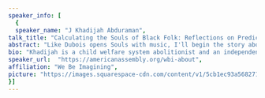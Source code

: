 ```yaml
---
speaker_info: [
  {
  speaker_name: "J Khadijah Abduraman",
talk_title: "Calculating the Souls of Black Folk: Reflections on Predictive Analytics in the Family Regulation System",
abstract: "Like Dubois opens Souls with music, I'll begin the story about the New York City Administration of Children's Services (ACS) with a poem to think about what's in excess of classification. I'll share how public criticism of The Allegheny Family Screening Tool (AFST)-automating decisions about which children should be separated from their families-has shaped the way NYC tells the story about predictive risk modeling in their own family regulation system. Riffing off Boots Riley's film, Sorry to Bother we'll think about voluntary incarceration, liberal permissiveness and strategies to undermine despairing certainty.",
bio: "Khadijah is a child welfare system abolitionist and an independent researcher whose focus is predictive analytics in the child welfare system. She is the co-founder of [Word2RI](https://word2ri.com/), an oral history archive of racial justice and gentrification on Roosevelt Island, Director of [We Be Imagining](https://americanassembly.org/we-be-imagining), a series of digital programming examining race and technology through infusing academic discourse with the performance arts in partnership with community based organizations in collaboration with [Columbia University's INCITE Center](https://incite.columbia.edu/)  and [The American Assembly's Democracy and Trust Program](https://americanassembly.org/), and is a visiting researcher and lecturer at Cornell Tech in the [Milstein Program](https://milstein-program.as.cornell.edu/).",
speaker_url:  "https://americanassembly.org/wbi-about",
affiliation: "We Be Imagining",
picture: "https://images.squarespace-cdn.com/content/v1/5cb1ec93a56827157ef5d749/1599239631439-H6HOKT2FN5W7IWPM2HTY/ke17ZwdGBToddI8pDm48kNiEM88mrzHRsd1mQ3bxVct7gQa3H78H3Y0txjaiv_0fDoOvxcdMmMKkDsyUqMSsMWxHk725yiiHCCLfrh8O1z4YTzHvnKhyp6Da-NYroOW3ZGjoBKy3azqku80C789l0s0XaMNjCqAzRibjnE_wBlkZ2axuMlPfqFLWy-3Tjp4nKScCHg1XF4aLsQJlo6oYbA/Khadijah%2BHeadshot.jpg?format=750w"
}]
---
```

